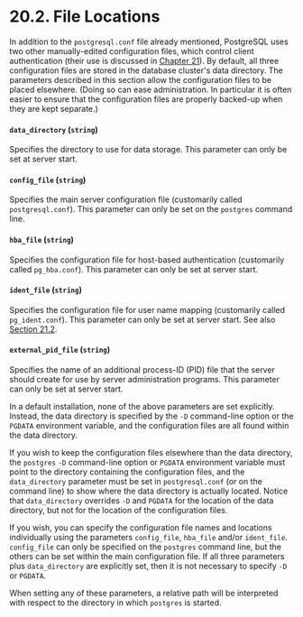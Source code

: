 # 20.2. File Locations

In addition to the `postgresql.conf` file already mentioned, PostgreSQL uses two other manually-edited configuration files, which control client authentication (their use is discussed in [Chapter 21](https://www.postgresql.org/docs/current/client-authentication.html)). By default, all three configuration files are stored in the database cluster's data directory. The parameters described in this section allow the configuration files to be placed elsewhere. (Doing so can ease administration. In particular it is often easier to ensure that the configuration files are properly backed-up when they are kept separate.)

#### `data_directory` (`string`)

Specifies the directory to use for data storage. This parameter can only be set at server start.

#### `config_file` (`string`)

Specifies the main server configuration file (customarily called `postgresql.conf`). This parameter can only be set on the `postgres` command line.

#### `hba_file` (`string`)

Specifies the configuration file for host-based authentication (customarily called `pg_hba.conf`). This parameter can only be set at server start.

#### `ident_file` (`string`)

Specifies the configuration file for user name mapping (customarily called `pg_ident.conf`). This parameter can only be set at server start. See also [Section 21.2](https://www.postgresql.org/docs/current/auth-username-maps.html).

#### `external_pid_file` (`string`)

Specifies the name of an additional process-ID (PID) file that the server should create for use by server administration programs. This parameter can only be set at server start.

In a default installation, none of the above parameters are set explicitly. Instead, the data directory is specified by the `-D` command-line option or the `PGDATA` environment variable, and the configuration files are all found within the data directory.

If you wish to keep the configuration files elsewhere than the data directory, the `postgres` `-D` command-line option or `PGDATA` environment variable must point to the directory containing the configuration files, and the `data_directory` parameter must be set in `postgresql.conf` (or on the command line) to show where the data directory is actually located. Notice that `data_directory` overrides `-D` and `PGDATA` for the location of the data directory, but not for the location of the configuration files.

If you wish, you can specify the configuration file names and locations individually using the parameters `config_file`, `hba_file` and/or `ident_file`. `config_file` can only be specified on the `postgres` command line, but the others can be set within the main configuration file. If all three parameters plus `data_directory` are explicitly set, then it is not necessary to specify `-D` or `PGDATA`.

When setting any of these parameters, a relative path will be interpreted with respect to the directory in which `postgres` is started.
